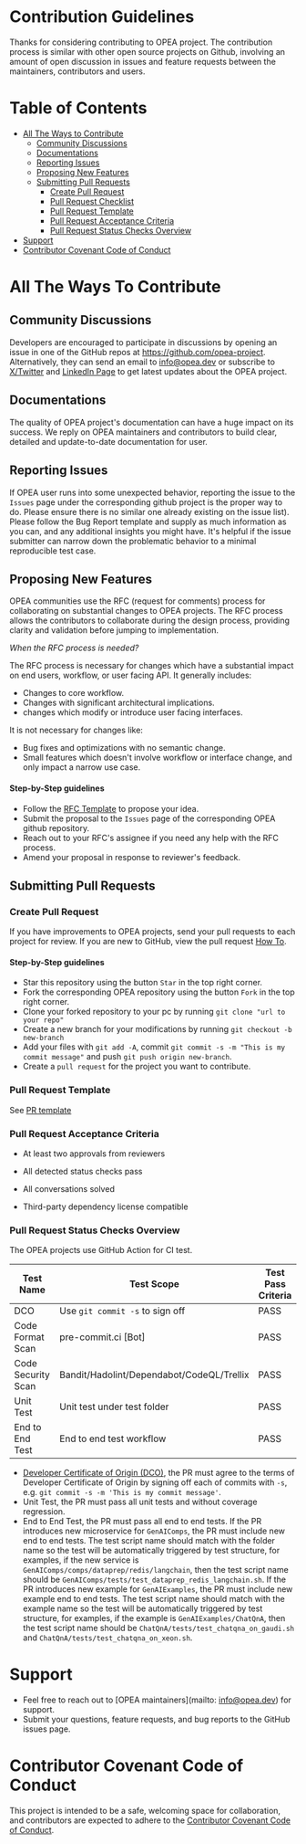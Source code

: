 Contribution Guidelines
=======================

Thanks for considering contributing to OPEA project. The contribution process is similar with other open source projects on Github, involving an amount of open discussion in issues and feature requests between the maintainers, contributors and users.


# Table of Contents

<!-- toc -->

- [All The Ways to Contribute](#all-the-ways-to-contribute)
  - [Community Discussions](#community-discussions)
  - [Documentations](#documentations)
  - [Reporting Issues](#reporting-issues)
  - [Proposing New Features](#proposing-new-features)
  - [Submitting Pull Requests](#submitting-pull-requests)
    - [Create Pull Request](#create-pull-request)
    - [Pull Request Checklist](#pull-request-checklist)
    - [Pull Request Template](#pull-request-template)
    - [Pull Request Acceptance Criteria](#pull-request-acceptance-criteria)
    - [Pull Request Status Checks Overview](#pull-request-status-checks-overview)
- [Support](#support)
- [Contributor Covenant Code of Conduct](#contributor-covenant-code-of-conduct)

<!-- tocstop -->

# All The Ways To Contribute

## Community Discussions

Developers are encouraged to participate in discussions by opening an issue in one of the GitHub repos at https://github.com/opea-project. Alternatively, they can send an email to [info@opea.dev](mailto:info@opea.dev) or subscribe to [X/Twitter](https://twitter.com/opeadev) and [LinkedIn Page](https://www.linkedin.com/company/opeadev/posts/?feedView=all) to get latest updates about the OPEA project. 

## Documentations

The quality of OPEA project's documentation can have a huge impact on its success. We reply on OPEA maintainers and contributors to build clear, detailed and update-to-date documentation for user.

## Reporting Issues

If OPEA user runs into some unexpected behavior, reporting the issue to the `Issues` page under the corresponding github project is the proper way to do. Please ensure there is no similar one already existing on the issue list). Please follow the Bug Report template and supply as much information as you can, and any additional insights you might have. It's helpful if the issue submitter can narrow down the problematic behavior to a minimal reproducible test case.

## Proposing New Features

OPEA communities use the RFC (request for comments) process for collaborating on substantial changes to OPEA projects. The RFC process allows the contributors to collaborate during the design process, providing clarity and validation before jumping to implementation.

*When the RFC process is needed?*

The RFC process is necessary for changes which have a substantial impact on end users, workflow, or user facing API. It generally includes:

- Changes to core workflow.
- Changes with significant architectural implications.
- changes which modify or introduce user facing interfaces.

It is not necessary for changes like:

- Bug fixes and optimizations with no semantic change.
- Small features which doesn't involve workflow or interface change, and only impact a narrow use case.

#### Step-by-Step guidelines

- Follow the [RFC Template](./rfc_template.md) to propose your idea.
- Submit the proposal to the `Issues` page of the corresponding OPEA github repository.
- Reach out to your RFC's assignee if you need any help with the RFC process.
- Amend your proposal in response to reviewer's feedback.

## Submitting Pull Requests

### Create Pull Request

If you have improvements to OPEA projects, send your pull requests to each project for review.
If you are new to GitHub, view the pull request [How To](https://help.github.com/articles/using-pull-requests/).

#### Step-by-Step guidelines

- Star this repository using the button `Star` in the top right corner.
- Fork the corresponding OPEA repository using the button `Fork` in the top right corner.
- Clone your forked repository to your pc by running `git clone "url to your repo"`
- Create a new branch for your modifications by running `git checkout -b new-branch`
- Add your files with `git add -A`, commit `git commit -s -m "This is my commit message"` and push `git push origin new-branch`.
- Create a `pull request` for the project you want to contribute.

### Pull Request Template

See [PR template](./pull_request_template.md)

### Pull Request Acceptance Criteria

- At least two approvals from reviewers

- All detected status checks pass

- All conversations solved

- Third-party dependency license compatible

### Pull Request Status Checks Overview

The OPEA projects use GitHub Action for CI test.

| Test Name          | Test Scope                                | Test Pass Criteria |
|--------------------|-------------------------------------------|--------------------|
| DCO                | Use `git commit -s` to sign off           | PASS               |
| Code Format Scan   | pre-commit.ci [Bot]                       | PASS               |
| Code Security Scan | Bandit/Hadolint/Dependabot/CodeQL/Trellix | PASS               |
| Unit Test          | Unit test under test folder               | PASS               |
| End to End Test    | End to end test workflow                  | PASS               |

- [Developer Certificate of Origin (DCO)](https://en.wikipedia.org/wiki/Developer_Certificate_of_Origin), the PR must agree to the terms of Developer Certificate of Origin by signing off each of commits with `-s`, e.g. `git commit -s -m 'This is my commit message'`.
- Unit Test, the PR must pass all unit tests and without coverage regression.
- End to End Test, the PR must pass all end to end tests.
If the PR introduces new microservice for `GenAIComps`, the PR must include new end to end tests. The test script name should match with the folder name so the test will be automatically triggered by test structure, for examples, if the new service is `GenAIComps/comps/dataprep/redis/langchain`, then the test script name should be `GenAIComps/tests/test_dataprep_redis_langchain.sh`.
If the PR introduces new example for `GenAIExamples`, the PR must include new example end to end tests. The test script name should match with the example name so the test will be automatically triggered by test structure, for examples, if the example is `GenAIExamples/ChatQnA`, then the test script name should be `ChatQnA/tests/test_chatqna_on_gaudi.sh` and `ChatQnA/tests/test_chatqna_on_xeon.sh`.
# Support

- Feel free to reach out to [OPEA maintainers](mailto: info@opea.dev) for support. 
- Submit your questions, feature requests, and bug reports to the GitHub issues page.

# Contributor Covenant Code of Conduct

This project is intended to be a safe, welcoming space for collaboration, and contributors are expected to adhere to the [Contributor Covenant Code of Conduct](./CODE_OF_CONDUCT.md).
